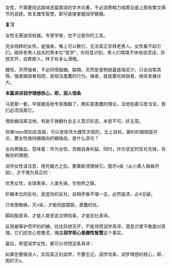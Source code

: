 女性，不需要绕远路啃连篇累牍的学术论著，不必浪费精力揣摩台面上那些繁文缛节的说辞。恢复雌性智慧，即可直接掌握润学婧髓。

**复习**

女性无需迷信权威。专家学者，也不过是你的工具。

完全纯粹的女性，是强者，嘴上可以敷衍，无法真正崇拜老男人。女性看不起它们。砸碎老男人拙劣的男本位“哲学”，你将意识到，男人们喋喋不休地说谎话，异想天开，自欺欺人，样子有多么滑稽。

雌性，天然强者，不必同情脂蝻。脂楠，天然是食物链最底端泥沙，只会自取其辱。强者跟弱者抱团，是相当愚蠢的行为。强者，就是要吃掉弱者，继续发展壮大。

**本篇讲讲润学理想核心，即，润人信条**

马恩那一套，早就被高地专家推翻了，确实是愚蠢的理论。洼地抱着马恩当宝，我们必须润离它。

借助蝻润离洼地，有助于掀翻社会主义意识形态，未尝不可。好主意。

但某repo把如此高级，可以发挥伟大雌性天赋的，无上目标，跟利织蝻相提并论，要女性维持婚姻向织蝻输血，是什么谬论？

女向男输血，意味着：作为女性，背叛自身利益，同时，作为坚定的反社先锋，背叛你的理想。

润学女性请注意，用完蝻方之后，要果断清理掉它。图尽v染（从小黄人蜘蛛开始），才不愧为真正的：

优秀女性，全球表率，人类先锋，生物界之巅。

织蝻本位的反社，是虚伪的反社，自相矛盾不堪一击，必然崩溃，必4无疑。

只有图蜘蛛，灭v染，才能彻底摆脱，愚蠢的社。

脚刹脂家哥，才是人类至高文明信条，才是反社真谛。

反观被等驴惯坏的织蝻，往往异想天开，不能领悟润学真谛，潜意识里不敢面对真理。它们挖空心思撒谎，掩盖**润学核心是雌性智慧**这个事实。

最后，希望润学女性，都可以领悟这条真谛：

如果您要做润人，实现真正的润学，不要忘记，润学信条，润学理想的核心，即，图织灭v。
